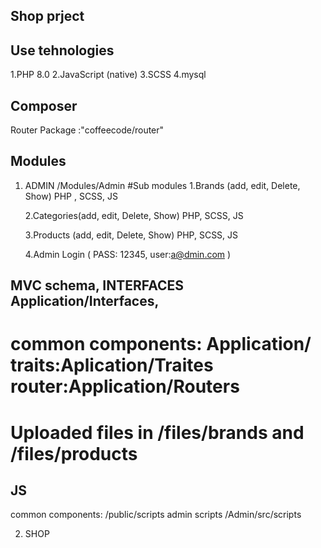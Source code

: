 ## Shop prject

## Use tehnologies
 1.PHP 8.0
 2.JavaScript (native)
 3.SCSS
 4.mysql

## Composer 
 Router Package :"coffeecode/router"

## Modules

1. ADMIN
   /Modules/Admin
  #Sub modules
   1.Brands (add, edit, Delete, Show)
    PHP , SCSS, JS
   
   2.Categories(add, edit, Delete, Show)
    PHP, SCSS, JS

   3.Products (add, edit, Delete, Show)
   PHP, SCSS, JS

   4.Admin Login ( PASS: 12345, user:a@dmin.com )

## MVC schema, INTERFACES Application/Interfaces, 

common components: Application/
 traits:Aplication/Traites
 router:Application/Routers
===============================
Uploaded files in /files/brands and /files/products
==========================================
## JS 
common components: /public/scripts
admin scripts /Admin/src/scripts



2. SHOP
